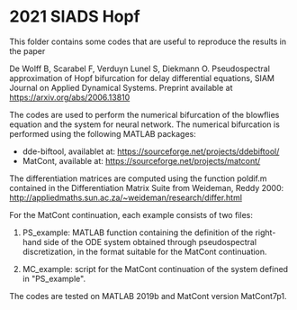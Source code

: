 # 2021 SIADS Hopf

This folder contains some codes that are useful to reproduce the results in the paper

De Wolff B, Scarabel F, Verduyn Lunel S, Diekmann O.
Pseudospectral approximation of Hopf bifurcation for delay differential equations, 
SIAM Journal on Applied Dynamical Systems. Preprint available at https://arxiv.org/abs/2006.13810 

The codes are used to perform the numerical bifurcation of the blowflies equation and the system for neural network.
The numerical bifurcation is performed using the following MATLAB packages:
- dde-biftool, availablet at: https://sourceforge.net/projects/ddebiftool/
- MatCont, available at: https://sourceforge.net/projects/matcont/

The differentiation matrices are computed using the function poldif.m contained in the Differentiation Matrix Suite
from Weideman, Reddy 2000: http://appliedmaths.sun.ac.za/~weideman/research/differ.html

For the MatCont continuation, each example consists of two files:
1) PS_example: MATLAB function containing the definition of the right-hand side of the ODE system obtained through pseudospectral discretization, in the format suitable for the MatCont continuation.

2) MC_example: script for the MatCont continuation of the system defined in "PS_example".

The codes are tested on MATLAB 2019b and MatCont version MatCont7p1.

